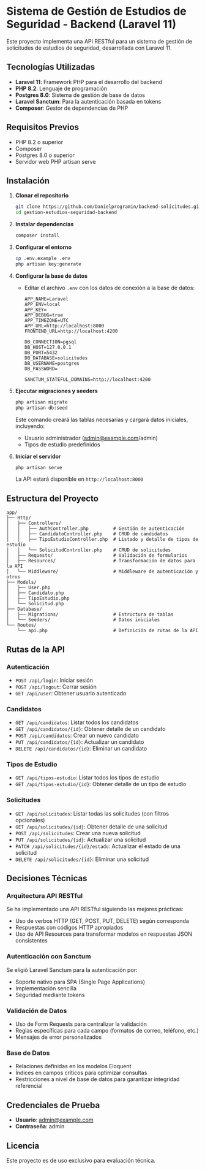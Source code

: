 # Sistema de Gestión de Estudios de Seguridad - Backend (Laravel 11)

Este proyecto implementa una API RESTful para un sistema de gestión de solicitudes de estudios de seguridad, desarrollada con Laravel 11.

## Tecnologías Utilizadas

- **Laravel 11**: Framework PHP para el desarrollo del backend
- **PHP 8.2**: Lenguaje de programación
- **Postgres 8.0**: Sistema de gestión de base de datos
- **Laravel Sanctum**: Para la autenticación basada en tokens
- **Composer**: Gestor de dependencias de PHP

## Requisitos Previos

- PHP 8.2 o superior
- Composer
- Postgres 8.0 o superior
- Servidor web PHP artisan serve

## Instalación

1. **Clonar el repositorio**
   ```bash
   git clone https://github.com/Danielprogramin/backend-solicitudes.git
   cd gestion-estudios-seguridad-backend
   ```

2. **Instalar dependencias**
   ```bash
   composer install
   ```

3. **Configurar el entorno**
   ```bash
   cp .env.example .env
   php artisan key:generate
   ```

4. **Configurar la base de datos**
   - Editar el archivo `.env` con los datos de conexión a la base de datos:
     ```
     APP_NAME=Laravel
     APP_ENV=local
     APP_KEY=
     APP_DEBUG=true
     APP_TIMEZONE=UTC
     APP_URL=http://localhost:8000
     FRONTEND_URL=http://localhost:4200

     ```

     ```
     DB_CONNECTION=pgsql
     DB_HOST=127.0.0.1
     DB_PORT=5432
     DB_DATABASE=solicitudes
     DB_USERNAME=postgres
     DB_PASSWORD=
     ```

     ```
     SANCTUM_STATEFUL_DOMAINS=http://localhost:4200
     ```

5. **Ejecutar migraciones y seeders**
   ```bash
   php artisan migrate
   php artisan db:seed
   ```
   Este comando creará las tablas necesarias y cargará datos iniciales, incluyendo:
   - Usuario administrador (admin@example.com/admin)
   - Tipos de estudio predefinidos

6. **Iniciar el servidor**
   ```bash
   php artisan serve
   ```
   La API estará disponible en `http://localhost:8000`

## Estructura del Proyecto

```
app/
├── Http/
│   ├── Controllers/
│   │   ├── AuthController.php         # Gestión de autenticación
│   │   ├── CandidatoController.php    # CRUD de candidatos
│   │   ├── TipoEstudioController.php  # Listado y detalle de tipos de estudio
│   │   └── SolicitudController.php    # CRUD de solicitudes
│   ├── Requests/                      # Validación de formularios
│   ├── Resources/                     # Transformación de datos para la API
│   └── Middleware/                    # Middleware de autenticación y otros
├── Models/
│   ├── User.php
│   ├── Candidato.php
│   ├── TipoEstudio.php
│   └── Solicitud.php
├── Database/
│   ├── Migrations/                    # Estructura de tablas
│   └── Seeders/                       # Datos iniciales
└── Routes/
    └── api.php                        # Definición de rutas de la API
```

## Rutas de la API

### Autenticación
- `POST /api/login`: Iniciar sesión
- `POST /api/logout`: Cerrar sesión
- `GET /api/user`: Obtener usuario autenticado

### Candidatos
- `GET /api/candidatos`: Listar todos los candidatos
- `GET /api/candidatos/{id}`: Obtener detalle de un candidato
- `POST /api/candidatos`: Crear un nuevo candidato
- `PUT /api/candidatos/{id}`: Actualizar un candidato
- `DELETE /api/candidatos/{id}`: Eliminar un candidato

### Tipos de Estudio
- `GET /api/tipos-estudio`: Listar todos los tipos de estudio
- `GET /api/tipos-estudio/{id}`: Obtener detalle de un tipo de estudio

### Solicitudes
- `GET /api/solicitudes`: Listar todas las solicitudes (con filtros opcionales)
- `GET /api/solicitudes/{id}`: Obtener detalle de una solicitud
- `POST /api/solicitudes`: Crear una nueva solicitud
- `PUT /api/solicitudes/{id}`: Actualizar una solicitud
- `PATCH /api/solicitudes/{id}/estado`: Actualizar el estado de una solicitud
- `DELETE /api/solicitudes/{id}`: Eliminar una solicitud

## Decisiones Técnicas

### Arquitectura API RESTful
Se ha implementado una API RESTful siguiendo las mejores prácticas:
- Uso de verbos HTTP (GET, POST, PUT, DELETE) según corresponda
- Respuestas con códigos HTTP apropiados
- Uso de API Resources para transformar modelos en respuestas JSON consistentes

### Autenticación con Sanctum
Se eligió Laravel Sanctum para la autenticación por:
- Soporte nativo para SPA (Single Page Applications)
- Implementación sencilla
- Seguridad mediante tokens

### Validación de Datos
- Uso de Form Requests para centralizar la validación
- Reglas específicas para cada campo (formatos de correo, teléfono, etc.)
- Mensajes de error personalizados

### Base de Datos
- Relaciones definidas en los modelos Eloquent
- Índices en campos críticos para optimizar consultas
- Restricciones a nivel de base de datos para garantizar integridad referencial


## Credenciales de Prueba
- **Usuario**: admin@example.com
- **Contraseña**: admin

## Licencia
Este proyecto es de uso exclusivo para evaluación técnica.
